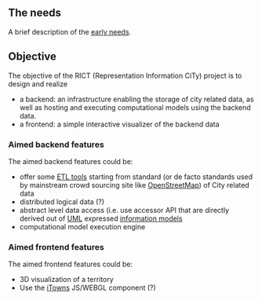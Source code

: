 ## The needs
A brief description of the [early needs](https://github.com/MEPP-team/RICT/blob/master/Doc/Devel/Needs/EarlyNeeds.md).

## Objective
The objective of the RICT (Representation Information CiTy) project is to design and realize 
  * a backend: an infrastructure enabling the storage of city related data, as well as hosting and executing computational models using the backend data.  
  * a frontend: a simple interactive visualizer of the backend data 
 
### Aimed backend features
The aimed backend features could be:
 * offer some [ETL tools](https://en.wikipedia.org/wiki/Extract,_transform,_load) starting from standard (or de facto standards used by mainstream crowd sourcing site like [OpenStreetMap](https://en.wikipedia.org/wiki/OpenStreetMap)) of City related data   
 * distributed logical data (?)
 * abstract level data access (i.e. use accessor API that are directly derived out of [UML](https://en.wikipedia.org/wiki/Unified_Modeling_Language) expressed [information models](https://en.wikipedia.org/wiki/Information_model)  
 * computational model execution engine
 
 ### Aimed frontend features
 The aimed frontend features could be:
   * 3D visualization of a territory
   * Use the [iTowns](http://www.itowns-project.org/) JS/WEBGL component (?)
